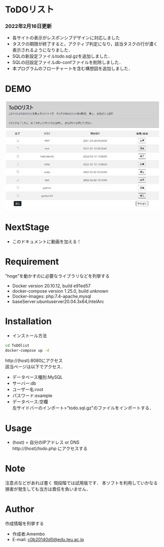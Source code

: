 <h1>ToDOリスト</h1>
<h3>2022年2月16日更新</h3>
<ul>
    <li>各サイトの表示がレスポンシブデザインに対応しました</li>
    <li>タスクの期限が終了すると，アクティブ判定になり，該当タスクの行が濃く表示されるようになりました．</li>
    <li>SQLの新設定ファイルtodo.sql.gzを追加しました．</li>
    <li>SQLの旧設定ファイルdb-confファイルを削除しました．</li>
    <li>本プログラムのフローチャートを含む構想図を追加しました．</li>
</ul>

# DEMO
![ホーム画面](/img/demo.png)

 
# NextStage

* このドキュメントに動画を加える！ 


# Requirement

"hoge"を動かすのに必要なライブラリなどを列挙する
 
* Docker version 20.10.12, build e91ed57
* docker-compose version 1.25.0, build unknown
* Docker-images:
    php:7.4-apache,mysql
* baseServer:ubuntuserver20.04.3x64,IntelArc
 
# Installation
* インストール方法

```bash
cd ToDOlist
docker-compose up -d
```
http://(host):8080にアクセス<br>
該当ページは以下でアクセス．
* データベース種別:MySQL
* サーバー:db
* ユーザー名:root
* パスワード:example
* データベース:空欄<br>
左サイドバーのインポート>"todo.sql.gz"のファイルをインポートする．


 
# Usage
* (host) = 自分のIPアドレス or DNS <br>
http://(host)/todo.php
にアクセスする
# Note
 
注意点などがあれば書く
現段階では試用版です．
本ソフトを利用していかなる損害が発生しても当方は責任を負いません．
 
# Author
 
作成情報を列挙する
 
* 作成者:Amembo
* E-mail:
c0b20140d0@edu.teu.ac.jp 
